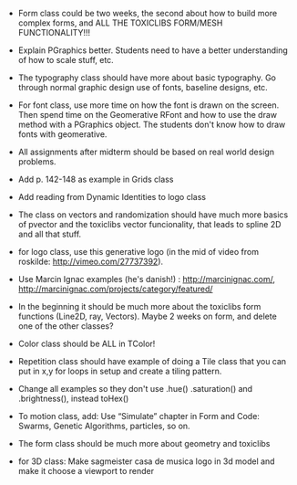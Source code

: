 * Form class could be two weeks, the second about how to build more complex forms, and ALL THE TOXICLIBS FORM/MESH FUNCTIONALITY!!!
* Explain PGraphics better. Students need to have a better understanding of how to scale stuff, etc.
* The typography class should have more about basic typography. Go through normal graphic design use of fonts, baseline designs, etc.
* For font class, use more time on how the font is drawn on the screen. Then spend time on the Geomerative RFont and how to use the draw method with a PGraphics object. The students don't know how to draw fonts with geomerative.
* All assignments after midterm should be based on real world design problems.
* Add p. 142-148 as example in Grids class
* Add reading from Dynamic Identities to logo class
* The class on vectors and randomization should have much more basics of pvector and the toxiclibs vector funcionality, that leads to spline 2D and all that stuff.

* for logo class, use this generative logo (in the mid of video from roskilde: http://vimeo.com/27737392).
* Use Marcin Ignac examples (he's danish!) : http://marcinignac.com/, http://marcinignac.com/projects/category/featured/
* In the beginning it should be much more about the toxiclibs form functions (Line2D, ray, Vectors). Maybe 2 weeks on form, and delete one of the other classes?
* Color class should be ALL in TColor!
* Repetition class should have example of doing a Tile class that you can put in x,y for loops in setup and create a tiling pattern.
* Change all examples so they don't use .hue() .saturation() and .brightness(), instead toHex()
* To motion class, add: Use “Simulate” chapter in Form and Code: Swarms, Genetic Algorithms, particles, so on.
* The form class should be much more about geometry and toxiclibs
* for 3D class: Make sagmeister casa de musica logo in 3d model and make it choose a viewport to render
